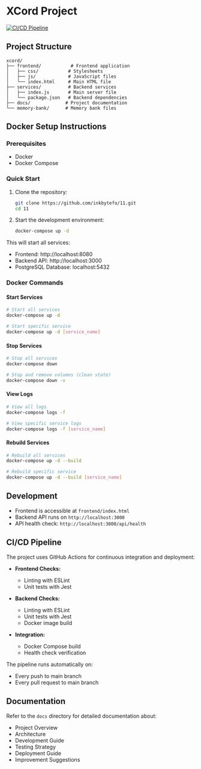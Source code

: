 # XCord Project

[![CI/CD Pipeline](https://github.com/inkbytefo/11/actions/workflows/ci.yml/badge.svg)](https://github.com/inkbytefo/11/actions/workflows/ci.yml)

## Project Structure

```
xcord/
├── frontend/           # Frontend application
│   ├── css/           # Stylesheets
│   ├── js/            # JavaScript files
│   └── index.html     # Main HTML file
├── services/          # Backend services
│   ├── index.js       # Main server file
│   └── package.json   # Backend dependencies
├── docs/             # Project documentation
└── memory-bank/      # Memory bank files
```

## Docker Setup Instructions

### Prerequisites
- Docker
- Docker Compose

### Quick Start
1. Clone the repository:
   ```bash
   git clone https://github.com/inkbytefo/11.git
   cd 11
   ```

2. Start the development environment:
   ```bash
   docker-compose up -d
   ```

This will start all services:
- Frontend: http://localhost:8080
- Backend API: http://localhost:3000
- PostgreSQL Database: localhost:5432

### Docker Commands

#### Start Services
```bash
# Start all services
docker-compose up -d

# Start specific service
docker-compose up -d [service_name]
```

#### Stop Services
```bash
# Stop all services
docker-compose down

# Stop and remove volumes (clean state)
docker-compose down -v
```

#### View Logs
```bash
# View all logs
docker-compose logs -f

# View specific service logs
docker-compose logs -f [service_name]
```

#### Rebuild Services
```bash
# Rebuild all services
docker-compose up -d --build

# Rebuild specific service
docker-compose up -d --build [service_name]
```

## Development

- Frontend is accessible at `frontend/index.html`
- Backend API runs on `http://localhost:3000`
- API health check: `http://localhost:3000/api/health`

## CI/CD Pipeline

The project uses GitHub Actions for continuous integration and deployment:

- **Frontend Checks:**
  - Linting with ESLint
  - Unit tests with Jest
  
- **Backend Checks:**
  - Linting with ESLint
  - Unit tests with Jest
  - Docker image build

- **Integration:**
  - Docker Compose build
  - Health check verification

The pipeline runs automatically on:
- Every push to main branch
- Every pull request to main branch

## Documentation

Refer to the `docs` directory for detailed documentation about:
- Project Overview
- Architecture
- Development Guide
- Testing Strategy
- Deployment Guide
- Improvement Suggestions
